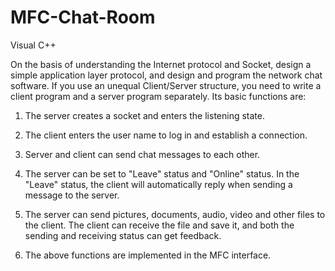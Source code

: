 # MFC-Chat-Room

Visual C++

On the basis of understanding the Internet protocol and Socket, design a simple application layer protocol, and design and program the network chat software. If you use an unequal Client/Server structure, you need to write a client program and a server program separately. Its basic functions are:

1. The server creates a socket and enters the listening state.

2. The client enters the user name to log in and establish a connection.

3. Server and client can send chat messages to each other.

4. The server can be set to "Leave" status and "Online" status. In the "Leave" status, the client will automatically reply when sending a message to the server.

5. The server can send pictures, documents, audio, video and other files to the client. The client can receive the file and save it, and both the sending and receiving status can get feedback.

6. The above functions are implemented in the MFC interface.
